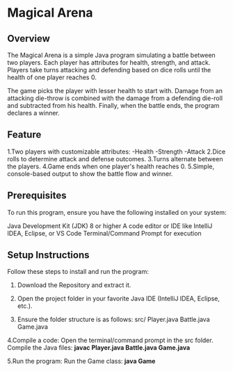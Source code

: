 # Magical Arena

## Overview
The Magical Arena is a simple Java program simulating a battle between two players. Each player has attributes for health, strength, and attack. Players take turns attacking and defending based on dice rolls until the health of one player reaches 0.

The game picks the player with lesser health to start with. Damage from an attacking die-throw is combined with the damage from a defending die-roll and subtracted from his health. Finally, when the battle ends, the program declares a winner.

## Feature
1.Two players with customizable attributes:
  -Health
  -Strength
  -Attack
2.Dice rolls to determine attack and defense outcomes.
3.Turns alternate between the players.
4.Game ends when one player's health reaches 0.
5.Simple, console-based output to show the battle flow and winner.


## Prerequisites
To run this program, ensure you have the following installed on your system:

Java Development Kit (JDK) 8 or higher
A code editor or IDE like IntelliJ IDEA, Eclipse, or VS Code
Terminal/Command Prompt for execution

## Setup Instructions
Follow these steps to install and run the program:

1. Download the Repository and extract it.
2. Open the project folder in your favorite Java IDE (IntelliJ IDEA, Eclipse, etc.).
   
3. Ensure the folder structure is as follows:
   src/
  Player.java
  Battle.java
  Game.java

4.Compile a code:
   Open the terminal/command prompt in the src folder.
   Compile the Java files: 
  **javac Player.java Battle.java Game.java**
   
5.Run the program:
   Run the Game class:
   **java Game**
   
   
